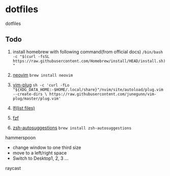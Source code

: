 # dotfiles
dotfiles

## Todo

1. install homebrew with following command(from official docs)
`/bin/bash -c "$(curl -fsSL https://raw.githubusercontent.com/Homebrew/install/HEAD/install.sh)"`

2. [neovim](https://github.com/neovim/neovim/wiki/Installing-Neovim)
`brew install neovim`

3. [vim-plug](https://github.com/junegunn/vim-plug)
`sh -c 'curl -fLo "${XDG_DATA_HOME:-$HOME/.local/share}"/nvim/site/autoload/plug.vim --create-dirs \
       https://raw.githubusercontent.com/junegunn/vim-plug/master/plug.vim'`
4. [lf(list files)](https://github.com/gokcehan/lf)
5. [fzf](https://github.com/junegunn/fzf)
6. [zsh-autosuggestions](https://github.com/zsh-users/zsh-autosuggestions/blob/master/INSTALL.md)
`brew install zsh-autosuggestions`

hammerspoon
- change window to one third size
- move to a left/right space 
- Switch to Desktop1, 2, 3 ...

raycast
